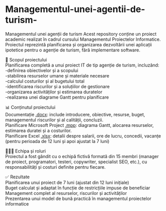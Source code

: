 # Managementul-unei-agentii-de-turism-
Managementul unei agenții de turism 
Acest repository conține un proiect academic realizat în cadrul cursului Managementul Proiectelor Informatice. Proiectul reprezintă planificarea și organizarea dezvoltării unei aplicații ipotetice pentru o agenție de turism, fără implementare software.

🎯 Scopul proiectului  
Planificarea completă a unui proiect IT de tip agenție de turism, incluzând:  
-definirea obiectivelor și a scopului  
-stabilirea resurselor umane și materiale necesare  
-calculul costurilor și al bugetului total  
-identificarea riscurilor și a soluțiilor de gestionare  
-organizarea activităților și estimarea duratelor  
-realizarea unei diagrame Gantt pentru planificare

📊 Conținutul proiectului  
Documentație [.docx](https://github.com/georgianamadalinaa/Managementul-unei-agentii-de-turism-/blob/main/Axinte_Georgiana_Madalina_WORD.docx): include introducere, obiective, resurse, buget, managementul riscurilor și al calității, concluzii.  
Planificare Microsoft Project [.mpp](https://github.com/georgianamadalinaa/Managementul-unei-agentii-de-turism-/blob/main/Project-Axinte%20Georgiana%20Madalina.mpp): diagrama Gantt, alocarea resurselor, estimarea duratei și a costurilor.  
Planificare Excel [.xlsx](https://github.com/georgianamadalinaa/Managementul-unei-agentii-de-turism-/blob/main/MPS_Proiect.xlsx): detalii despre salarii, ore de lucru, concedii, vacanțe (pentru perioada de 12 luni și apoi ajustat la 7 luni)

🧑‍🤝‍🧑 Echipa și roluri  
Proiectul a fost gândit cu o echipă fictivă formată din 15 membri (manager de proiect, programatori, testeri, copywriter, specialist SEO, etc.), cu responsabilități și costuri definite pentru fiecare.

✅ Rezultate  
Planificarea unui proiect de 7 luni (ajustat din 12 luni inițiale)  
Buget calculat și adaptat în funcție de restricțiile impuse de beneficiar   
Management complet al resurselor, riscurilor și activităților  
Prezentarea unui model de bună practică în managementul proiectelor informatice
